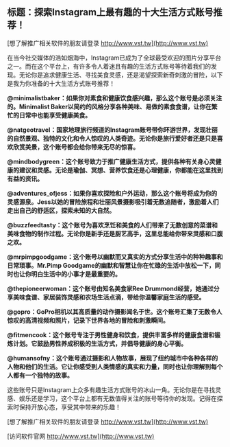 ## **标题：探索Instagram上最有趣的十大生活方式账号推荐！**

[想了解推广相关软件的朋友请登录 http://www.vst.tw](http://www.vst.tw)

在当今社交媒体的浩如烟海中，Instagram已成为了全球最受欢迎的图片分享平台之一。而在这个平台上，有许多令人着迷且有趣的生活方式账号等待着我们的发现。无论你是追求健康生活、寻找美食灵感，还是渴望探索新奇刺激的冒险，以下是我为你准备的十大生活方式账号推荐！

**@minimalistbaker：如果你对素食和健康饮食感兴趣，那么这个账号是必须关注的。Minimalist Baker以简约的风格分享各种美味、易做的素食食谱，让你在繁忙的日常中也能享受健康美食。**

**@natgeotravel：国家地理旅行频道的Instagram账号带你环游世界，发现壮丽的自然景观、独特的文化和令人惊叹的人类奇迹。无论你是旅行爱好者还是只是喜欢欣赏美景，这个账号都会给你带来无尽的惊喜。**

**@mindbodygreen：这个账号致力于推广健康生活方式，提供各种有关身心灵健康的建议和灵感。无论是瑜伽、冥想、营养饮食还是心理健康，你都能在这里找到有益的资讯。**

**@adventures_ofjess：如果你喜欢探险和户外运动，那么这个账号将成为你的灵感源泉。Jess以她的冒险旅程和壮丽风景摄影吸引着无数追随者，激励着人们走出自己的舒适区，探索未知的大自然。**

**@buzzfeedtasty：这个账号为喜欢烹饪和美食的人们带来了无数创意的菜谱和美味食物的制作过程。无论你是新手还是厨艺高手，这里总能给你带来灵感和口腹之欢。**

**@mrpimpgoodgame：这个账号以幽默而又真实的方式分享生活中的种种趣事和日常琐事。Mr.Pimp Goodgame的幽默和智慧让你在忙碌的生活中放松一下，同时也让你明白生活中的小事才是最重要的。**

**@thepioneerwoman：这个账号由知名美食家Ree Drummond经营，她通过分享美味食谱、家居装饰灵感和农场生活点滴，带给你温馨家庭生活的感受。**

**@gopro：GoPro相机以其高质量的动作摄影闻名于世。这个账号汇集了无数令人惊叹的高清视频和照片，记录下世界各地的冒险和刺激瞬间。**

**@fitmencook：这个账号专注于男性健身和饮食，提供丰富多样的健康食谱和锻炼计划。它鼓励男性养成积极的生活方式，并倡导健康的身心平衡。**

**@humansofny：这个账号通过摄影和人物故事，展现了纽约城市中各种各样的人物和他们的生活。它让你感受到人类情感的真实和力量，同时也让你理解到每个人都有一个独特的故事。**

这些账号只是Instagram上众多有趣生活方式账号的冰山一角。无论你是在寻找灵感、娱乐还是学习，这个平台上都有无数值得关注的账号等待你的发现。记得在探索时保持开放心态，享受其中带来的乐趣！

[想了解推广相关软件的朋友请登录 http://www.vst.tw](http://www.vst.tw)


[访问软件官网 http://www.vst.tw](http://www.vst.tw)
